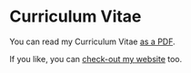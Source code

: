 Curriculum Vitae
================

You can read my Curriculum Vitae [as a PDF](cv.pdf).

If you like, you can [check-out my website](https://scottclowe.github.io) too.
